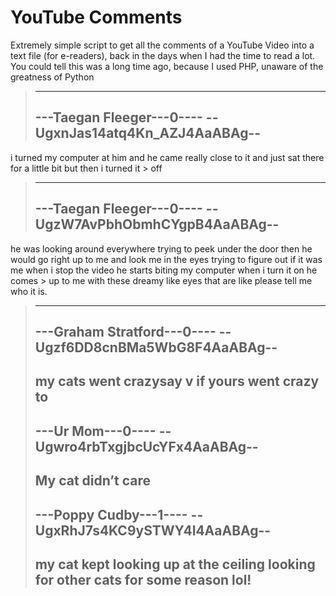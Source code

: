 # YouTube Comments

Extremely simple script to get all the comments of a YouTube Video into a text file (for e-readers), back in the days when I had the time to read a lot. You could tell this was a long time ago, because I used PHP, unaware of the greatness of Python

> ----
> ---Taegan Fleeger---0----
> --UgxnJas14atq4Kn_AZJ4AaABAg--
> --
i turned my computer at him and he came really close to it  and just sat there for a little bit but then i turned it > off
> ----
> ---Taegan Fleeger---0----
> --UgzW7AvPbhObmhCYgpB4AaABAg--
> --
he was looking around everywhere trying to peek under the door then  he would go right up to me and look me in the eyes trying to figure out if it was me when i stop the video he starts biting my computer when i turn it on he comes > up to me with these dreamy like eyes that are like please tell me who it is.
> ----
> ---Graham Stratford---0----
> --Ugzf6DD8cnBMa5WbG8F4AaABAg--
> --
> my cats went crazysay v if yours  went crazy to
> ----
> ---Ur Mom---0----
> --Ugwro4rbTxgjbcUcYFx4AaABAg--
> --
> My cat didn’t care
> ----
> ---Poppy Cudby---1----
> --UgxRhJ7s4KC9ySTWY4l4AaABAg--
> --
> my cat kept looking up at the ceiling looking for other cats for some reason lol!
> ----
> 


